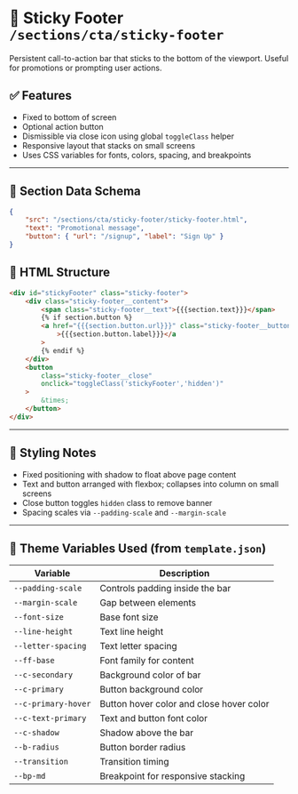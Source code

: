# 📂 Sticky Footer `/sections/cta/sticky-footer`

Persistent call-to-action bar that sticks to the bottom of the viewport. Useful for promotions or prompting user actions.

## ✅ Features

-   Fixed to bottom of screen
-   Optional action button
-   Dismissible via close icon using global `toggleClass` helper
-   Responsive layout that stacks on small screens
-   Uses CSS variables for fonts, colors, spacing, and breakpoints

---

## 🧾 Section Data Schema

```json
{
	"src": "/sections/cta/sticky-footer/sticky-footer.html",
	"text": "Promotional message",
	"button": { "url": "/signup", "label": "Sign Up" }
}
```

## 🧱 HTML Structure

```html
<div id="stickyFooter" class="sticky-footer">
	<div class="sticky-footer__content">
		<span class="sticky-footer__text">{{{section.text}}}</span>
		{% if section.button %}
		<a href="{{{section.button.url}}}" class="sticky-footer__button"
			>{{{section.button.label}}}</a
		>
		{% endif %}
	</div>
	<button
		class="sticky-footer__close"
		onclick="toggleClass('stickyFooter','hidden')"
	>
		&times;
	</button>
</div>
```

---

## 🎨 Styling Notes

-   Fixed positioning with shadow to float above page content
-   Text and button arranged with flexbox; collapses into column on small screens
-   Close button toggles `hidden` class to remove banner
-   Spacing scales via `--padding-scale` and `--margin-scale`

---

## 🧩 Theme Variables Used (from `template.json`)

| Variable            | Description                              |
| ------------------- | ---------------------------------------- |
| `--padding-scale`   | Controls padding inside the bar          |
| `--margin-scale`    | Gap between elements                     |
| `--font-size`       | Base font size                           |
| `--line-height`     | Text line height                         |
| `--letter-spacing`  | Text letter spacing                      |
| `--ff-base`         | Font family for content                  |
| `--c-secondary`     | Background color of bar                  |
| `--c-primary`       | Button background color                  |
| `--c-primary-hover` | Button hover color and close hover color |
| `--c-text-primary`  | Text and button font color               |
| `--c-shadow`        | Shadow above the bar                     |
| `--b-radius`        | Button border radius                     |
| `--transition`      | Transition timing                        |
| `--bp-md`           | Breakpoint for responsive stacking       |
